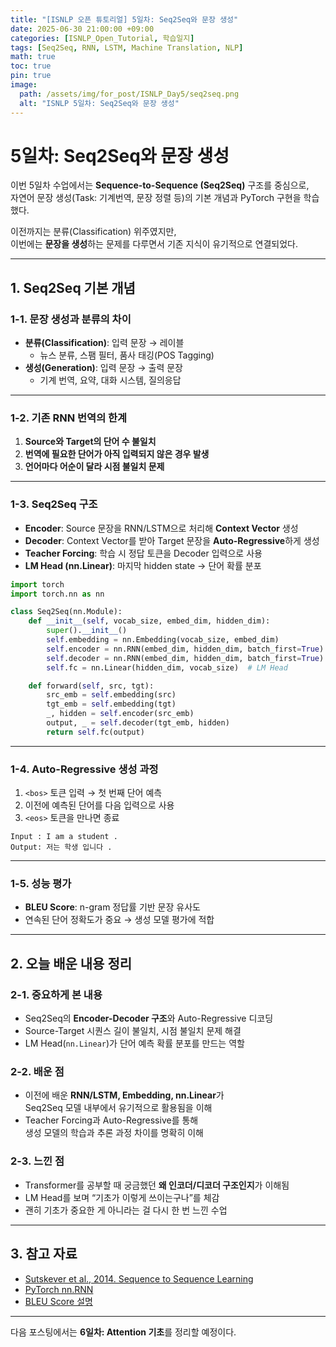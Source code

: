 ```yaml
---
title: "[ISNLP 오픈 튜토리얼] 5일차: Seq2Seq와 문장 생성"
date: 2025-06-30 21:00:00 +09:00
categories: [ISNLP_Open_Tutorial, 학습일지]
tags: [Seq2Seq, RNN, LSTM, Machine Translation, NLP]
math: true
toc: true
pin: true
image:
  path: /assets/img/for_post/ISNLP_Day5/seq2seq.png
  alt: "ISNLP 5일차: Seq2Seq와 문장 생성"
---
```


# 5일차: Seq2Seq와 문장 생성

이번 5일차 수업에서는 **Sequence-to-Sequence (Seq2Seq)** 구조를 중심으로,  
자연어 문장 생성(Task: 기계번역, 문장 정렬 등)의 기본 개념과 PyTorch 구현을 학습했다.  

이전까지는 분류(Classification) 위주였지만,  
이번에는 **문장을 생성**하는 문제를 다루면서 기존 지식이 유기적으로 연결되었다.

---

## 1. Seq2Seq 기본 개념

### 1-1. 문장 생성과 분류의 차이
- **분류(Classification)**: 입력 문장 → 레이블
  - 뉴스 분류, 스팸 필터, 품사 태깅(POS Tagging)
- **생성(Generation)**: 입력 문장 → 출력 문장
  - 기계 번역, 요약, 대화 시스템, 질의응답

---

### 1-2. 기존 RNN 번역의 한계
1. **Source와 Target의 단어 수 불일치**
2. **번역에 필요한 단어가 아직 입력되지 않은 경우 발생**
3. **언어마다 어순이 달라 시점 불일치 문제**

---

### 1-3. Seq2Seq 구조
- **Encoder**: Source 문장을 RNN/LSTM으로 처리해 **Context Vector** 생성
- **Decoder**: Context Vector를 받아 Target 문장을 **Auto-Regressive**하게 생성
- **Teacher Forcing**: 학습 시 정답 토큰을 Decoder 입력으로 사용
- **LM Head (nn.Linear)**: 마지막 hidden state → 단어 확률 분포

```py
import torch
import torch.nn as nn

class Seq2Seq(nn.Module):
    def __init__(self, vocab_size, embed_dim, hidden_dim):
        super().__init__()
        self.embedding = nn.Embedding(vocab_size, embed_dim)
        self.encoder = nn.RNN(embed_dim, hidden_dim, batch_first=True)
        self.decoder = nn.RNN(embed_dim, hidden_dim, batch_first=True)
        self.fc = nn.Linear(hidden_dim, vocab_size)  # LM Head

    def forward(self, src, tgt):
        src_emb = self.embedding(src)
        tgt_emb = self.embedding(tgt)
        _, hidden = self.encoder(src_emb)
        output, _ = self.decoder(tgt_emb, hidden)
        return self.fc(output)
```

---

### 1-4. Auto-Regressive 생성 과정
1. `<bos>` 토큰 입력 → 첫 번째 단어 예측
2. 이전에 예측된 단어를 다음 입력으로 사용
3. `<eos>` 토큰을 만나면 종료

```text
Input : I am a student .
Output: 저는 학생 입니다 .
```

---

### 1-5. 성능 평가
- **BLEU Score**: n-gram 정답률 기반 문장 유사도
- 연속된 단어 정확도가 중요 → 생성 모델 평가에 적합

---

## 2. 오늘 배운 내용 정리

### 2-1. 중요하게 본 내용
- Seq2Seq의 **Encoder-Decoder 구조**와 Auto-Regressive 디코딩
- Source-Target 시퀀스 길이 불일치, 시점 불일치 문제 해결
- LM Head(`nn.Linear`)가 단어 예측 확률 분포를 만드는 역할

### 2-2. 배운 점
- 이전에 배운 **RNN/LSTM, Embedding, nn.Linear**가  
  Seq2Seq 모델 내부에서 유기적으로 활용됨을 이해
- Teacher Forcing과 Auto-Regressive를 통해  
  생성 모델의 학습과 추론 과정 차이를 명확히 이해

### 2-3. 느낀 점
- Transformer를 공부할 때 궁금했던 **왜 인코더/디코더 구조인지**가 이해됨  
- LM Head를 보며 “기초가 이렇게 쓰이는구나”를 체감  
- 괜히 기초가 중요한 게 아니라는 걸 다시 한 번 느낀 수업

---

## 3. 참고 자료
- [Sutskever et al., 2014. Sequence to Sequence Learning](https://arxiv.org/abs/1409.3215)
- [PyTorch nn.RNN](https://pytorch.org/docs/stable/generated/torch.nn.RNN.html)
- [BLEU Score 설명](https://wikidocs.net/31696)

---

다음 포스팅에서는 **6일차: Attention 기초**를 정리할 예정이다.
